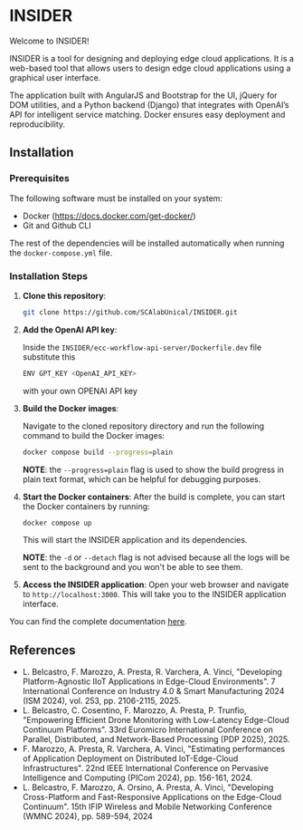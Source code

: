 # INSIDER

Welcome to INSIDER!

INSIDER is a tool for designing and deploying edge cloud applications. It is a web-based tool that allows users to design edge cloud applications using a graphical user interface.

The application built with AngularJS and Bootstrap for the UI, jQuery for DOM utilities, and a Python backend (Django) that integrates with OpenAI’s API for intelligent service matching. Docker ensures easy deployment and reproducibility.

## Installation

### Prerequisites

The following software must be installed on your system:

-   Docker (https://docs.docker.com/get-docker/)
-   Git and Github CLI

The rest of the dependencies will be installed automatically when running the `docker-compose.yml` file.

### Installation Steps

1. **Clone this repository**:

    ```bash
    git clone https://github.com/SCAlabUnical/INSIDER.git
    ```

2. **Add the OpenAI API key**:

    Inside the `INSIDER/ecc-workflow-api-server/Dockerfile.dev` file substitute this

    ```bash
    ENV GPT_KEY <OpenAI_API_KEY>
    ```

    with your own OPENAI API key

3. **Build the Docker images**:

    Navigate to the cloned repository directory and run the following command to build the Docker images:

    ```bash
    docker compose build --progress=plain
    ```

    **NOTE**: the `--progress=plain` flag is used to show the build progress in plain text format, which can be helpful for debugging purposes.

4. **Start the Docker containers**:
   After the build is complete, you can start the Docker containers by running:

    ```bash
    docker compose up
    ```

    This will start the INSIDER application and its dependencies.

    **NOTE**: the `-d` or `--detach` flag is not advised because all the logs will be sent to the background and you won't be able to see them.

5. **Access the INSIDER application**:
   Open your web browser and navigate to `http://localhost:3000`. This will take you to the INSIDER application interface.

You can find the complete documentation [here](https://github.com/SCAlabUnical/INSIDER/wiki).

## References

-   L. Belcastro, F. Marozzo, A. Presta, R. Varchera, A. Vinci, "Developing Platform-Agnostic IIoT Applications in Edge-Cloud Environments". 7 International Conference on Industry 4.0 & Smart Manufacturing 2024 (ISM 2024), vol. 253, pp. 2106-2115, 2025.
-   L. Belcastro, C. Cosentino, F. Marozzo, A. Presta, P. Trunfio, "Empowering Efficient Drone Monitoring with Low-Latency Edge-Cloud Continuum Platforms". 33rd Euromicro International Conference on Parallel, Distributed, and Network-Based Processing (PDP 2025), 2025.
-   F. Marozzo, A. Presta, R. Varchera, A. Vinci, "Estimating performances of Application Deployment on Distributed IoT-Edge-Cloud Infrastructures". 22nd IEEE International Conference on Pervasive Intelligence and Computing (PICom 2024), pp. 156-161, 2024.
-   L. Belcastro, F. Marozzo, A. Orsino, A. Presta, A. Vinci, "Developing Cross-Platform and Fast-Responsive Applications on the Edge-Cloud Continuum". 15th IFIP Wireless and Mobile Networking Conference (WMNC 2024), pp. 589-594, 2024
